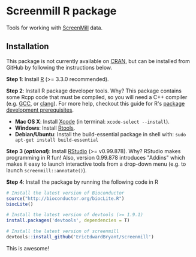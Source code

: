 # Screenmill R package

Tools for working with [ScreenMill](http://www.rothsteinlab.com/tools/screen_mill/cm_engine) data.

## Installation

This package is not currently available on [CRAN](https://cran.r-project.org), but can be installed from GitHub by following the instructions below.

**Step 1**: Install [R](https://cloud.r-project.org) (>= 3.3.0 recommended).

**Step 2**: Install R package developer tools. Why? This package contains some Rcpp code that must be compiled, so you will need a C++ compiler (e.g. [GCC](https://gcc.gnu.org), or [clang](http://clang.llvm.org)). For more help, checkout this guide for R's [package development prerequisites](https://support.rstudio.com/hc/en-us/articles/200486498-Package-Development-Prerequisites).

- **Mac OS X**: Install [Xcode](https://developer.apple.com/xcode/) (in terminal: `xcode-select --install`).
- **Windows**: Install [Rtools](https://cran.r-project.org/bin/windows/Rtools/).
- **Debian/Ubuntu**: Install the build-essential package in shell with: `sudo apt-get install build-essential`

**Step 3 (*optional*)**: Install [RStudio](https://www.rstudio.com) (>= v0.99.878). Why? RStudio makes programming in R fun! Also, version 0.99.878 introduces "Addins" which makes it easy to launch interactive tools from a drop-down menu (e.g. to launch `screenmill::annotate()`).

**Step 4**: Install the package by running the following code in R

```r
# Install the latest version of Bioconductor
source("http://bioconductor.org/biocLite.R")
biocLite()

# Install the latest version of devtools (>= 1.9.1)
install.packages('devtools', dependencies = T)

# Install the latest version of screenmill
devtools::install_github('EricEdwardBryant/screenmill')
```

This is awesome!

